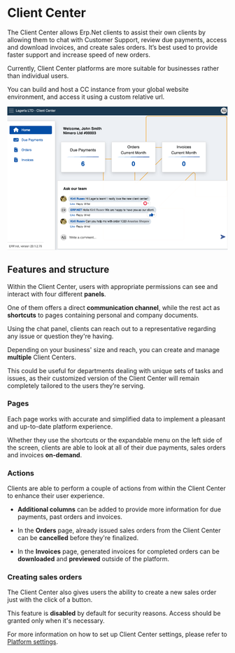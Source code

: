 # Client Center

The Client Center allows Erp.Net clients to assist their own clients by allowing them to chat with Customer Support, review due payments, access and download invoices, and create sales orders. It’s best used to provide faster support and increase speed of new orders.

Currently, Client Center platforms are more suitable for businesses rather than individual users. 

You can build and host a CC instance from your global website environment, and access it using a custom relative url.

![picture](pictures/intro.png)

## Features and structure

Within the Client Center, users with appropriate permissions can see and interact with four different **panels**. 

One of them offers a direct **communication channel**, while the rest act as **shortcuts** to pages containing personal and company documents.

Using the chat panel, clients can reach out to a representative regarding any issue or question they're having.

Depending on your business' size and reach, you can create and manage **multiple** Client Centers. 

This could be useful for departments dealing with unique sets of tasks and issues, as their customized version of the Client Center will remain completely tailored to the users they’re serving.

### Pages

Each page works with accurate and simplified data to implement a pleasant and up-to-date platform experience. 

Whether they use the shortcuts or the expandable menu on the left side of the screen, clients are able to look at all of their due payments, sales orders and invoices **on-demand**.

### Actions

Clients are able to perform a couple of actions from within the Client Center to enhance their user experience.

- **Additional columns** can be added to provide more information for due payments, past orders and invoices.

- In the **Orders** page, already issued sales orders from the Client Center can be **cancelled** before they're finalized.

- In the **Invoices** page, generated invoices for completed orders can be **downloaded** and **previewed** outside of the platform.

### Creating sales orders

The Client Center also gives users the ability to create a new sales order just with the click of a button.

This feature is **disabled** by default for security reasons. Access should be granted only when it's necessary.

For more information on how to set up Client Center settings, please refer to [Platform settings](https://docs.erp.net/tech/modules/crm/clientcenter/platform-settings.html).

